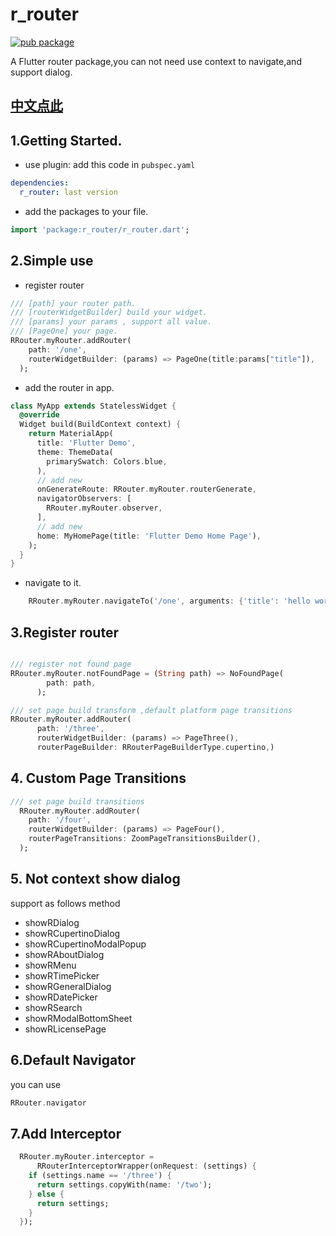 # r_router
[![pub package](https://img.shields.io/pub/v/r_router.svg)](https://pub.dartlang.org/packages/r_router)

A Flutter router package,you can not need use context to navigate,and support dialog.

## [中文点此](README_ZH.md)

## 1.Getting Started.

- use plugin:
add this code in `pubspec.yaml`
```yaml
dependencies:
  r_router: last version
```
- add the packages to your file.
```dart
import 'package:r_router/r_router.dart';

```
## 2.Simple use

- register router
```dart
/// [path] your router path.
/// [routerWidgetBuilder] build your widget.
/// [params] your params , support all value.
/// [PageOne] your page.
RRouter.myRouter.addRouter(
    path: '/one',
    routerWidgetBuilder: (params) => PageOne(title:params["title"]),
  );

```

- add the router in app.
```dart
class MyApp extends StatelessWidget {
  @override
  Widget build(BuildContext context) {
    return MaterialApp(
      title: 'Flutter Demo',
      theme: ThemeData(
        primarySwatch: Colors.blue,
      ),
      // add new
      onGenerateRoute: RRouter.myRouter.routerGenerate,
      navigatorObservers: [
        RRouter.myRouter.observer,
      ],
      // add new
      home: MyHomePage(title: 'Flutter Demo Home Page'),
    );
  }
}

```
- navigate to it.
```dart
    RRouter.myRouter.navigateTo('/one', arguments: {'title': 'hello world!'});
```

## 3.Register router
```dart

/// register not found page
RRouter.myRouter.notFoundPage = (String path) => NoFoundPage(
        path: path,
      );

/// set page build transform ,default platform page transitions
RRouter.myRouter.addRouter(
      path: '/three',
      routerWidgetBuilder: (params) => PageThree(),
      routerPageBuilder: RRouterPageBuilderType.cupertino,)
```
## 4. Custom Page Transitions
```dart
/// set page build transitions
  RRouter.myRouter.addRouter(
    path: '/four',
    routerWidgetBuilder: (params) => PageFour(),
    routerPageTransitions: ZoomPageTransitionsBuilder(),
  );
```

## 5. Not context show dialog
support as follows method
- showRDialog
- showRCupertinoDialog
- showRCupertinoModalPopup
- showRAboutDialog
- showRMenu
- showRTimePicker
- showRGeneralDialog
- showRDatePicker
- showRSearch
- showRModalBottomSheet
- showRLicensePage

## 6.Default Navigator
you can use
```dart
RRouter.navigator
```

## 7.Add Interceptor

```dart
  RRouter.myRouter.interceptor =
      RRouterInterceptorWrapper(onRequest: (settings) {
    if (settings.name == '/three') {
      return settings.copyWith(name: '/two');
    } else {
      return settings;
    }
  });
```

